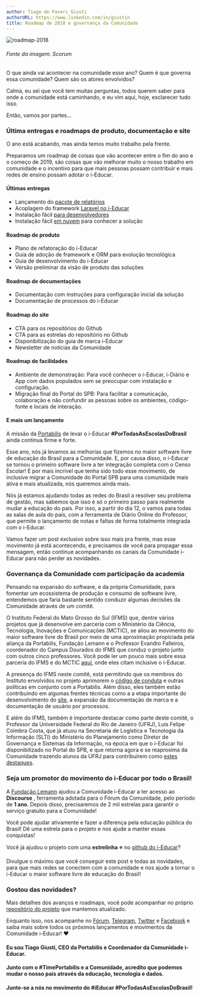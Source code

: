 ```yaml
---
author: Tiago de Faveri Giusti
authorURL: https://www.linkedin.com/in/giustin
title: Roadmap de 2018 e governança da Comunidade
---
```


![roadmap-2018](https://user-images.githubusercontent.com/1082624/49318741-e19fd480-f4e0-11e8-9efb-10551de7f84f.png)
###### Fonte da imagem: Scorum

O que ainda vai acontecer na comunidade esse ano? Quem é que governa essa comunidade? Quem são os atores envolvidos?

Calma, eu sei que você tem muitas perguntas, todos querem saber para onde a comunidade está caminhando, e eu vim aqui, hoje, esclarecer tudo isso.<!--truncate-->

Então, vamos por partes...

### Última entregas e roadmaps de produto, documentação e site

O ano está acabando, mas ainda temos muito trabalho pela frente. 

Preparamos um roadmap de coisas que vão acontecer entre o fim do ano e o começo de 2019, são coisas que vão melhorar muito o nosso trabalho em comunidade e o incentivo para que mais pessoas possam contribuir e mais redes de ensino possam adotar o i-Educar.

#### **Últimas entregas**
 * Lançamento do [pacote de relatórios](https://ieducar.org/blog/2018/10/05/lancamento-de-pacote-de-relatorios-para-comunidade.html)
 * Acoplagem do framework [Laravel no i-Educar](https://github.com/portabilis/i-educar/pull/389)
 * Instalação fácil [para desenvolvedores](https://github.com/portabilis/i-educar/#instala%C3%A7%C3%A3o)
 * Instalação fácil [em nuvem](https://github.com/portabilis/i-educar#instala%C3%A7%C3%A3o-em-servidor) para conhecer a solução

#### **Roadmap de produto**
* Plano de refatoração do i-Educar
* Guia de adoção de framework e ORM para evolução tecnológica
* Guia de desenvolvimento do i-Educar
* Versão preliminar da visão de produto das soluções

#### **Roadmap de documentações**
* Documentação com instruções para configuração inicial da solução
* Documentação de processos do i-Educar

#### **Roadmap do site**
* CTA para os repositórios do Github
* CTA para as estrelas do repositório no Github
* Disponibilização do guia de marca i-Educar
* Newsletter de notícias da Comunidade

#### **Roadmap de facilidades**
* Ambiente de demonstração: Para você conhecer o i-Educar, i-Diário e App com dados populados sem se preocupar com instalação e configuração.
* Migração final do Portal do SPB: Para facilitar a comunicação, colaboração e não confundir as pessoas sobre os ambientes, código-fonte e locais de interação.

#### E mais um lançamento

A missão da [Portabilis](http://portabilis.com.br) de levar o i-Educar **#PorTodasAsEscolasDoBrasil** ainda continua firme e forte.

Esse ano, nós já levamos as melhorias que fizemos no maior software livre de educação do Brasil para a Comunidade. E, por causa disso, o i-Educar se tornou o primeiro software livre a ter integração completa com o Censo Escolar! E por mais incrível que tenha sido todo esse movimento, de inclusive migrar a Comunidade do Portal SPB para uma comunidade mais ativa e mais atualizada, nós queremos ainda mais.

Nós já estamos ajudando todas as redes do Brasil a resolver seu problema de gestão, mas sabemos que isso é só o primeiro passo para realmente mudar a educação do país. Por isso, a partir do dia 12, o vamos para todas as salas de aula do país, com a ferramenta de Diário Online do Professor, que permite o lançamento de notas e faltas de forma totalmente integrada com o i-Educar.

Vamos fazer um post exclusivo sobre isso mais pra frente, mas esse movimento já está acontecendo, e precisamos de você para propagar essa mensagem, então continue acompanhando os canais da Comunidade i-Educar para não perder as novidades.


### Governança da Comunidade com participação da academia

Pensando na expansão do software, e da própria Comunidade, para fomentar um ecossistema de produção e consumo de software livre, entendemos que faria bastante sentido conduzir algumas decisões da Comunidade através de um comitê.

O Instituto Federal do Mato Grosso do Sul (IFMS) que, dentre vários projetos que já desenvolve em parceria com o Ministério da Ciência, Tecnologia, Inovações e Comunicações (MCTIC), se aliou ao movimento do maior software livre do Brasil por meio de uma aproximação propiciada pela aliança da Portabilis, Fundação Lemann e o Professor Evandro Falleiros, coordenador do Campus Dourados do IFMS que conduz o projeto junto com outros cinco professores. Você pode ler um pouco mais sobre essa parceria do IFMS e do MCTIC [aqui](https://softwarepublico.gov.br/social/spb/noticias/ifms-recebe-r-12-milhao-para-desenvolvimento-de-softwares), onde eles citam inclusive o i-Educar.

A presença do IFMS neste comitê, está permitindo que os membros do Instituto envolvidos no projeto aprimorem o [código de conduta](https://github.com/portabilis/i-educar/blob/master/CODE_OF_CONDUCT.md) e outras políticas em conjunto com a Portabilis. Além disso, eles também estão contribuindo em algumas frentes técnicas como a a etapa importante do desenvolvimento do [site](https://ieducar.org), a expansão da documentação de marca e a documentação de usuário por processos.

E além do IFMS, também é importante destacar como parte deste comitê, o Professor da Universidade Federal do Rio de Janeiro (UFRJ), Luis Felipe Coimbra Costa, que já atuou na Secretaria de Logística e Tecnologia da Informação (SLTI) do Ministério do Planejamento como Diretor de Governança e Sistemas da Informação, na época em que o i-Educar foi disponibilizado no Portal do SPB, e que retorna agora e se reaproxima da Comunidade trazendo alunos da UFRJ para contribuírem como [estes destaques](https://forum.ieducar.org/t/relatorios-customizados-merenda-caxias-fes-ufrj-2018/99/2).


### Seja um promotor do movimento do i-Educar por todo o Brasil!

A [Fundação Lemann](https://fundacaolemann.org.br) ajudou a Comunidade i-Educar a ter acesso ao **Discourse** , ferramenta adotada para o Fórum da Comunidade, pelo período de **1 ano**. Depois disso, precisaremos de 2 mil estrelas para garantir o serviço gratuito para a Comunidade!

Você pode ajudar ativamente e fazer a diferença pela educação pública do Brasil! Dê uma estrela para o projeto e nos ajude a manter essas conquistas!

Você já ajudou o projeto com uma **estrelinha ⭐** no [github do i-Educar](https://github.com/portabilis/i-educar)?

Divulgue o máximo que você conseguir este post e todas as novidades, para que mais redes se conectem com a comunidade e nos ajude a tornar o i-Educar o maior software livre de educação do Brasil!

### Gostou das novidades?

Mais detalhes dos avanços e roadmaps, você pode acompanhar no próprio [repositório do projeto](https://github.com/portabilis/i-educar/projects) que mantemos atualizado.

Enquanto isso, nos acompanhe no [Fórum](http://forum.ieducar.org), [Telegram](https://t.me/ieducar), [Twitter](http://twitter.com/portabilis) e [Facebook](http://facebook.com/ieducar) e saiba mais sobre todos os próximos lançamentos e movimentos da Comunidade i-Educar! ❤️

#### Eu sou Tiago Giusti, CEO da Portabilis e Coordenador da Comunidade i-Educar.

#### Junto com o #TimePortabilis e a Comunidade, acredito que podemos mudar o nosso país através da educação, tecnologia e dados.

#### Junte-se a nós no movimento do **#iEducar #PorTodasAsEscolasDoBrasil**!	
